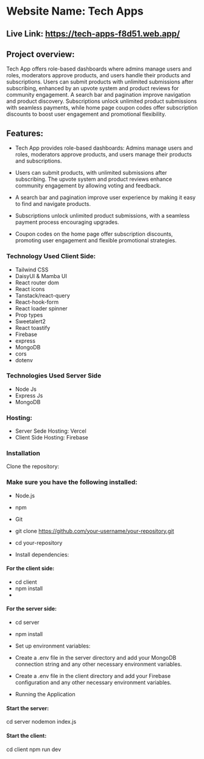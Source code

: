 # Website Name: Tech Apps 

## Live Link: https://tech-apps-f8d51.web.app/

## Project overview: 
Tech App offers role-based dashboards where admins manage users and roles, moderators approve products, and users handle their products and subscriptions. Users can submit products with unlimited submissions after subscribing, enhanced by an upvote system and product reviews for community engagement. A search bar and pagination improve navigation and product discovery. Subscriptions unlock unlimited product submissions with seamless payments, while home page coupon codes offer subscription discounts to boost user engagement and promotional flexibility.

## Features:

- Tech App provides role-based dashboards: Admins manage users and roles, moderators approve products, and users manage their products and subscriptions.

- Users can submit products, with unlimited submissions after subscribing. The upvote system and product reviews enhance community engagement by allowing voting and feedback.

- A search bar and pagination improve user experience by making it easy to find and navigate products.

- Subscriptions unlock unlimited product submissions, with a seamless payment process encouraging upgrades.

- Coupon codes on the home page offer subscription discounts, promoting user engagement and flexible promotional strategies.

 ### Technology Used Client Side:
- Tailwind CSS
- DaisyUI & Mamba UI
- React router dom
- React icons
- Tanstack/react-query
- React-hook-form
- React loader spinner
- Prop types
- Sweetalert2
- React toastify
- Firebase
- express
- MongoDB
- cors
- dotenv

### Technologies Used Server Side
- Node Js
- Express Js
- MongoDB

### Hosting: 
- Server Sede Hosting: Vercel
- Client Side Hosting: Firebase

### Installation
Clone the repository:

### Make sure you have the following installed:
- Node.js
- npm
- Git

- git clone https://github.com/your-username/your-repository.git
- cd your-repository
- Install dependencies:

#### For the client side:
- cd client
- npm install
- 
#### For the server side:
- cd server
- npm install
- Set up environment variables:

- Create a .env file in the server directory and add your MongoDB connection string and any other necessary environment variables.
- Create a .env file in the client directory and add your Firebase configuration and any other necessary environment variables.
- Running the Application

#### Start the server:
cd server
nodemon index.js

#### Start the client:
cd client
npm run dev







